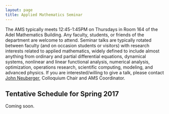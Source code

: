 ```yaml
---
layout: page
title: Applied Mathematics Seminar
---
```


The AMS typically meets 12:45-1:45PM on Thursdays in Room 164 of the Adel Mathematics Building.  Any faculty, students, or friends of the department are welcome to attend. Seminar talks are typically rotated between faculty (and on occasion students or visitors) with research interests related to applied mathematics, widely defined to include almost anything from ordinary and partial differential equations, dynamical systems, nonlinear and linear functional analysis, numerical analysis, optimization, operations research, scientific computing, modeling, and advanced physics. If you are interested/willing to give a talk, please contact [John Neuberger](mailto:John.Neuberger@nau.edu), Colloquium Chair and AMS Coordinator.

##  Tentative Schedule for Spring 2017 ##

Coming soon.

<!--
- 9/8/2016		Jeffrey Covington, on his research with Neuberger on
				the existence of solutions to semilinear elliptic PDE, particularly on the dumbell.
- 9/15/2016		Shafiu Jibrin, on Finding the inertia of a symmetric matrix.
- 9/22/2016		Jibrin continues.
- 9/29/2016 	Neuberger
- 10/6 			Blows - Population modeling.
- 10/13 		Blows
- 10/20 		Neuberger - O(h^2) second difference matrices.
- 10/27 		Etude Oneel-Judy will discuss
“Modeling the Non-Euclidean Geometry of Flat Minkowski Space Using Projective Euclidean Surfaces.”   This project explores the
conceptual and mathematical development of a new representation of flat Minkowski space that visually encodes the
geometric properties of flat spacetime.  Further work and potential applications of this model will be discussed.
-->
